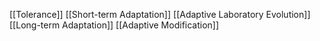 [[Tolerance]]
[[Short-term Adaptation]]
[[Adaptive Laboratory Evolution]]
[[Long-term Adaptation]]
[[Adaptive Modification]]
